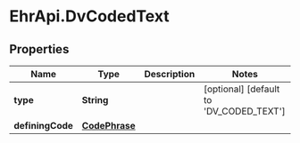 # EhrApi.DvCodedText

## Properties
Name | Type | Description | Notes
------------ | ------------- | ------------- | -------------
**type** | **String** |  | [optional] [default to &#x27;DV_CODED_TEXT&#x27;]
**definingCode** | [**CodePhrase**](CodePhrase.md) |  | 
